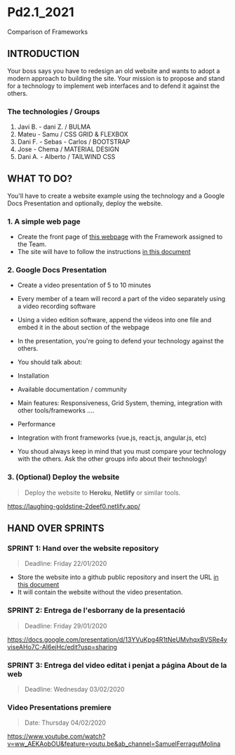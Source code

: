 # Pd2.1_2021
Comparison of Frameworks

## INTRODUCTION
Your boss says you have to redesign an old website and wants to adopt a modern approach to building the site. Your mission is to propose and stand for a technology to implement web interfaces and to defend it against the others.

### The technologies / Groups
1. Javi B. - dani Z. / BULMA
2. Mateu - Samu / CSS GRID & FLEXBOX
3. Dani F. - Sebas - Carlos / BOOTSTRAP
4. Jose - Chema / MATERIAL DESIGN
5. Dani A. - Alberto / TAILWIND CSS
## WHAT TO DO?
You'll have to create a website example using the technology and a Google Docs Presentation and optionally, deploy the website.

### 1. A simple web page
* Create the front page of [this webpage](https://www.w3schools.com/howto/tryhow_website_band.htm#band) with the Framework assigned to the Team.
* The site will have to follow the instructions [in this document](https://docs.google.com/document/d/1ZQ64qEARAcRYk9TDjlfnI6lt_QjAU4DblGibuAwuQVE/edit)
### 2. Google Docs Presentation
* Create a video presentation of 5 to 10 minutes

* Every member of a team will record a part of the video separately using a video recording software

* Using a video edition software, append the videos into one file and embed it in the about section of the webpage

* In the presentation, you're going to defend your technology against the others.

* You should talk about:

*  Installation
*  Available documentation / community
*  Main features: Responsiveness, Grid System, theming, integration with other tools/frameworks ....
*  Performance
*  Integration with front frameworks (vue.js, react.js, angular.js, etc)
* You shoud always keep in mind that you must compare your technology with the others. Ask the other groups info about their technology!

### 3. (Optional) Deploy the website
> Deploy the website to **Heroku**, **Netlify** or similar tools.

https://laughing-goldstine-2deef0.netlify.app/

## HAND OVER SPRINTS
### SPRINT 1: Hand over the website repository
> Deadline: Friday 22/01/2020

* Store the website into a github public repository and insert the URL [in this document](https://docs.google.com/spreadsheets/d/1ymNPMas7skRIr2i3mFZtaIYn-Gb7QR_z5bPOZPeZFDI/edit#gid=0)
* It will contain the website without the video presentation.
### SPRINT 2: Entrega de l'esborrany de la presentació
> Deadline: Friday 29/01/2020

https://docs.google.com/presentation/d/13YVuKpg4R1tNeUMvhqxBVSRe4yviseAHo7C-Al6ejHc/edit?usp=sharing

### SPRINT 3: Entrega del video editat i penjat a página About de la web
> Deadline: Wednesday 03/02/2020

### Video Presentations premiere
> Date: Thursday 04/02/2020

https://www.youtube.com/watch?v=ww_AEKAobOU&feature=youtu.be&ab_channel=SamuelFerragutMolina